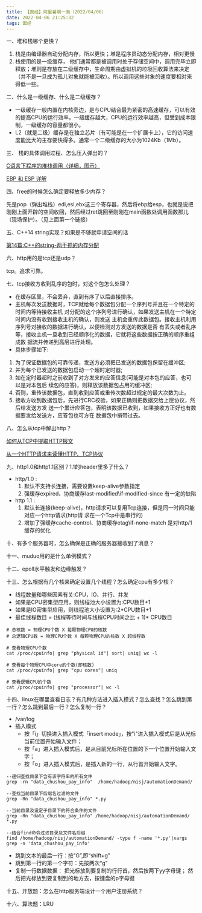 ```yaml
---
title: 【面经】阿里暑期一面（2022/04/06）
date: 2022-04-06 21:25:32
tags: 面经
---
```

一、堆和栈哪个更快？

1. 栈是由编译器自动分配内存，所以更快；堆是程序员动态分配内存，相对更慢
2. 栈使用的是一级缓存， 他们通常都是被调用时处于存储空间中，调用完毕立即释放；堆则是存放在二级缓存中，生命周期由虚拟机的垃圾回收算法来决定（并不是一旦成为孤儿对象就能被回收）。所以调用这些对象的速度要相对来得低一些。

二、什么是一级缓存、什么是二级缓存？

* 一级缓存一般内置在内核旁边，是与CPU结合最为紧密的高速缓存，可以有效的提高CPU的运行效率。一级缓存越大，CPU的运行效率越高，但受到成本限制，一级缓存的容量都很小。
* L2（就是二级）缓存是在独立芯片（有可能是在一个扩展卡上），它的访问速度能比大的主存要快得多。通常一个二级缓存的大小为1024Kb（1Mb）。

三、 栈的具体调用过程、怎么压入弹出的？

[C语言下程序的堆栈调用（详细，图示）](https://blog.csdn.net/prokgtfy9n18/article/details/70231640)

[EBP 和 ESP 详解](https://blog.csdn.net/yu97271486/article/details/80425089)

四、free的时候怎么确定要释放多少内存？

先是pop（弹出堆栈）edi,esi,ebx这三个寄存器，然后将ebp给esp，也就是说把刚刚上面开辟的空间收回，然后经过ret跳回至刚刚在main函数处调用函数那儿（现场保护）。（见上面第一个链接）

五、C++14 string实现？如果是不够就申请空间的话

[第14篇:C++的string-两手抓的内存分配](https://zhuanlan.zhihu.com/p/187499607)

六、http用的是tcp还是udp？

tcp。追求可靠。

七、tcp接收方收到乱序的包时，对这个包怎么处理？

* 在缓存区里，不会丢弃，直到有序了以后直接排序。
* 主机每次发送数据时，TCP就给每个数据包分配一个序列号并且在一个特定的时间内等待接收主机 对分配的这个序列号进行确认，如果发送主机在一个特定时间内没有收到接收主机的确认，则发送 主机会重传此数据包。接收主机利用序列号对接收的数据进行确认，以便检测对方发送的数据是否 有丢失或者乱序等，接收主机一旦收到已经顺序化的数据，它就将这些数据按正确的顺序重组成数 据流并传递到高层进行处理。
* 具体步骤如下:

1. 为了保证数据包的可靠传递，发送方必须把已发送的数据包保留在缓冲区;
2. 并为每个已发送的数据包启动一个超时定时器;
3. 如在定时器超时之前收到了对方发来的应答信息(可能是对本包的应答，也可以是对本包后 续包的应答)，则释放该数据包占用的缓冲区;
4. 否则，重传该数据包，直到收到应答或重传次数超过规定的最大次数为止。
5. 接收方收到数据包后，先进行CRC校验，如果正确则把数据交给上层协议，然后给发送方发 送一个累计应答包，表明该数据已收到，如果接收方正好也有数据要发给发送方，应答包也可方在 数据包中捎带过去。

八、怎么从tcp中解出http？

[如何从TCP中提取HTTP报文](https://blog.csdn.net/u010088405/article/details/52396813)

[从一个HTTP请求来读懂HTTP、TCP协议](https://cloud.tencent.com/developer/news/717465)

九、http1.0和http1.1区别？1.1的header里多了什么？

* http/1.0 : 
    1. 默认不支持长连接，需要设置keep-alive参数指定
    2. 强缓存expired、协商缓存last-modified\if-modified-since 有一定的缺陷
* http 1.1 :
    1. 默认长连接(keep-alive)，http请求可以复用Tcp连接，但是同一时间只能对应一个http请求(http请 求在一个Tcp中是串行的)
    2. 增加了强缓存cache-control、协商缓存etag\if-none-match 是对http/1 缓存的优化


十、有多个服务器时，怎么确保是正确的服务器接收到了消息？

十一、muduo用的是什么单例模式？

十二、epoll水平触发和边缘触发？

十三、怎么根据有几个核来确定设置几个线程？怎么确定cpu有多少核？

* 线程数量和哪些因素有关:CPU，IO、并行、并发
* 如果是CPU密集型应用，则线程池大小设置为:CPU数目+1 
* 如果是IO密集型应用，则线程池大小设置为:2*CPU数目+1 
* 最佳线程数目 = (线程等待时间与线程CPU时间之比 + 1)* CPU数目

```
# 总核数 = 物理CPU个数 X 每颗物理CPU的核数 
# 总逻辑CPU数 = 物理CPU个数 X 每颗物理CPU的核数 X 超线程数

# 查看物理CPU个数
cat /proc/cpuinfo| grep "physical id"| sort| uniq| wc -l

# 查看每个物理CPU中core的个数(即核数)
cat /proc/cpuinfo| grep "cpu cores"| uniq

# 查看逻辑CPU的个数
cat /proc/cpuinfo| grep "processor"| wc -l
```

十四、linux在哪里查看日志？有几种方法进入插入模式？怎么查找？怎么跳到第一行？怎么跳到最后一行？怎么复制一行？

* /var/log
* 插入模式 
    * 按「i」切换进入插入模式「insert mode」，按"i"进入插入模式后是从光标当前位置开始输入文件；
    * 按「a」进入插入模式后，是从目前光标所在位置的下一个位置开始输入文字； 
    * 按「o」进入插入模式后，是插入新的一行，从行首开始输入文字。

```
--递归查找目录下含有该字符串的所有文件
grep -rn "data_chushou_pay_info"  /home/hadoop/nisj/automationDemand/
 
--查找当前目录下后缀名过滤的文件
grep -Rn "data_chushou_pay_info" *.py
 
--当前目录及设定子目录下的符合条件的文件
grep -Rn "data_chushou_pay_info" /home/hadoop/nisj/automationDemand/ *.py
 
--结合find命令过滤目录及文件名后缀
find /home/hadoop/nisj/automationDemand/ -type f -name '*.py'|xargs grep -n 'data_chushou_pay_info'
```

* 跳到文本的最后一行：按“G”,即“shift+g”
* 跳到第一行的第一个字符：先按两次“g”
* 复制一行数据数据： 把光标放到要复制的行行首，然后按两下yy字母键； 然后把光标放到要复制到的地方去，按键盘的p字母键

十五、开放题：怎么在http服务端设计一个用户注册系统？

十六、算法题：LRU
